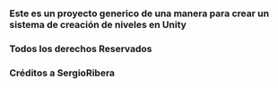 ### Este es un proyecto generico de una manera para crear un sistema de creación de niveles en Unity

### Todos los derechos Reservados
### Créditos a SergioRibera
